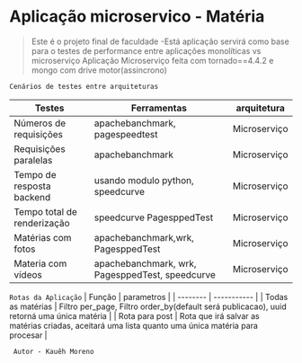# Aplicação microservico - Matéria
>Este é o projeto final de faculdade
>-Está aplicação servirá como base para o testes de performance entre aplicações monolíticas vs microserviço
>Aplicação Microserviço feita com tornado==4.4.2 e mongo com drive motor(assincrono)

`Cenários de testes entre arquiteturas`

| Testes | Ferramentas | arquitetura |
| -------| ----------- | ----------- |
| Números de requisições | apachebanchmark, pagespeedtest | Microserviço |
| Requisições paralelas | apachebanchmark | Microserviço |
| Tempo de resposta backend | usando modulo python, speedcurve | Microserviço |
| Tempo total de renderização | speedcurve PagesppedTest | Microserviço |
| Matérias com fotos | apachebanchmark,wrk, PagesppedTest | Microserviço |
| Materia com vídeos | apachebanchmark, wrk, PagesppedTest, speedcurve | Microserviço |

`Rotas da Aplicação`
| Função  |  parametros |
| -------- | ----------- |
| Todas as matérias | Filtro per_page, Filtro order_by(default será publicacao), uuid retorná uma única matéria |
| Rota para post | Rota que irá salvar as matérias criadas, aceitará uma lista quanto uma única matéria para procesar |

` Autor - Kauêh Moreno`

